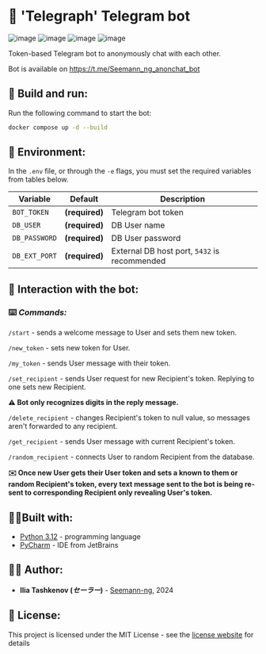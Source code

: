 # 📠 'Telegraph' Telegram bot

![image](https://img.shields.io/badge/Python-FFD43B?style=for-the-badge&logo=python&logoColor=blue)
![image](https://img.shields.io/badge/Telegram-2CA5E0?style=for-the-badge&logo=telegram&logoColor=white)
![image](https://img.shields.io/badge/Docker-2CA5E0?style=for-the-badge&logo=docker&logoColor=white)
![image](https://img.shields.io/badge/PostgreSQL-316192?style=for-the-badge&logo=postgresql&logoColor=white)

Token-based Telegram bot to anonymously chat with each other.

Bot is available on https://t.me/Seemann_ng_anonchat_bot

## 💾 Build and run:

Run the following command to start the bot:

```bash
docker compose up -d --build
```

## 🔐 Environment:

In the `.env` file, or through the `-e` flags, you must set the required variables from
tables below.

| Variable       | Default         | Description                                  |
|----------------|-----------------|----------------------------------------------|
| `BOT_TOKEN`    | **(required)**  | Telegram bot token                           | 
| `DB_USER`      | **(required)**  | DB User name                                 |
| `DB_PASSWORD`  | **(required)**  | DB User password                             |
| `DB_EXT_PORT`  | **(required)**  | External DB host port, `5432` is recommended |


## 📠 Interaction with the bot:

### ⌨️ _Commands:_

`/start` - sends a welcome message to User and sets them new token.
 
`/new_token` - sets new token for User.

`/my_token` - sends User message with their token.

`/set_recipient` - sends User request for new Recipient's token. Replying to one sets new Recipient.
  
__⚠️ Bot only recognizes digits in the reply message.__

`/delete_recipient` - changes Recipient's token to null value, so messages aren't forwarded to any recipient.

`/get_recipient` - sends User message with current Recipient's token.

`/random_recipient` - connects User to random Recipient from the database.

__✉️ Once new User gets their User token and sets a known to them or random Recipient's token, every text message sent to the bot is being re-sent to corresponding Recipient only revealing User's token.__

## 👨‍🔧Built with:

* [Python 3.12](https://www.python.org/) - programming language
* [PyCharm](https://www.jetbrains.com/pycharm/) - IDE from JetBrains

## 👨‍💻 Author:

* **Ilia Tashkenov (_セーラー_)** - [Seemann-ng](https://github.com/Seemann-ng), 2024

## 📝 License:

This project is licensed under the MIT License - see the [license website](https://opensource.org/licenses/MIT) for details
